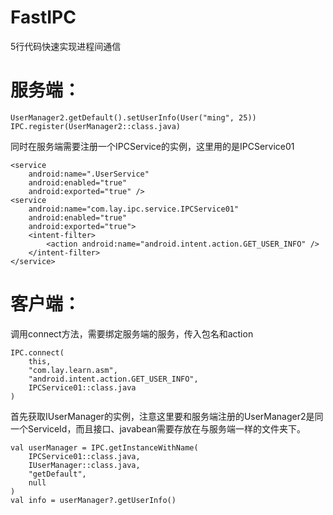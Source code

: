 # FastIPC
5行代码快速实现进程间通信

# 服务端：

```
UserManager2.getDefault().setUserInfo(User("ming", 25))
IPC.register(UserManager2::class.java)

```

同时在服务端需要注册一个IPCService的实例，这里用的是IPCService01

```
<service
    android:name=".UserService"
    android:enabled="true"
    android:exported="true" />
<service
    android:name="com.lay.ipc.service.IPCService01"
    android:enabled="true"
    android:exported="true">
    <intent-filter>
        <action android:name="android.intent.action.GET_USER_INFO" />
    </intent-filter>
</service>
```
# 客户端：

调用connect方法，需要绑定服务端的服务，传入包名和action
```
IPC.connect(
    this,
    "com.lay.learn.asm",
    "android.intent.action.GET_USER_INFO",
    IPCService01::class.java
)
```

首先获取IUserManager的实例，注意这里要和服务端注册的UserManager2是同一个ServiceId，而且接口、javabean需要存放在与服务端一样的文件夹下。
```
val userManager = IPC.getInstanceWithName(
    IPCService01::class.java,
    IUserManager::class.java,
    "getDefault",
    null
)
val info = userManager?.getUserInfo()
```